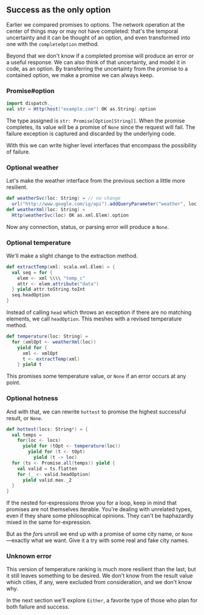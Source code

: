 Success as the only option
--------------------------

Earlier we compared promises to options. The network operation at the
center of things may or may not have completed: that's the temporal
uncertainty and it can be thought of an option, and even transformed
into one with the `completeOption` method.

Beyond that we don't know if a completed promise will produce an error
or a useful response. We can also think of that uncertainty, and model
it in code, as an option. By transferring the uncertainty from the
promise to a contained option, we make a promise we can always keep.

### Promise#option

```scala
import dispatch._
val str = Http(host("example.com") OK as.String).option
```

The type assigned is `str: Promise[Option[String]]`. When the promise
completes, its value will be a promise of `None` since the request
will fail. The failure exception is captured and discarded by the
underlying code.

With this we can write higher level interfaces that encompass the
possibility of failure.

### Optional weather

Let's make the weather interface from the previous section a little
more resilient.

```scala
def weatherSvc(loc: String) = // no change
  url("http://www.google.com/ig/api").addQueryParameter("weather", loc)
def weatherXml(loc: String) =
  Http(weatherSvc(loc) OK as.xml.Elem).option
```

Now any connection, status, or parsing error will produce a `None`.

### Optional temperature

We'll make a slight change to the extraction method.

```scala
def extractTemp(xml: scala.xml.Elem) = {
  val seq = for {
    elem <- xml \\\\ "temp_c"
    attr <- elem.attribute("data") 
  } yield attr.toString.toInt
  seq.headOption
}
```

Instead of calling `head` which throws an exception if there are no
matching elements, we call `headOption`. This meshes with a revised
temperature method.

```scala
def temperature(loc: String) =
  for (xmlOpt <- weatherXml(loc))
    yield for {
      xml <- xmlOpt
      t <- extractTemp(xml)
    } yield t
```

This promises some temperature value, or `None` if an error occurs at
any point.

### Optional hotness

And with that, we can rewrite `hottest` to promise the highest
successful result, or `None`.

```scala
def hottest(locs: String*) = {
  val temps =
    for(loc <- locs)
      yield for (tOpt <- temperature(loc))
        yield for (t <- tOpt)
          yield (t -> loc)
  for (ts <- Promise.all(temps)) yield {
    val valid = ts.flatten
    for (_ <- valid.headOption)
      yield valid.max._2
  }
}
```

If the nested for-expressions throw you for a loop, keep in mind that
promises are not themselves iterable. You're dealing with unrelated
types, even if they share some philosophical opinions. They can't be
haphazardly mixed in the same for-expression.

But as the *for*s unroll we end up with a promise of some city name,
or `None`—exactly what we want. Give it a try with some real and fake
city names.

### Unknown error

This version of temperature ranking is much more resilient than the
last, but it still leaves something to be desired. We don't know from
the result value which cities, if any, were excluded from
consideration, and we don't know why.

In the next section we'll explore `Either`, a favorite type of those
who plan for both failure and success.
